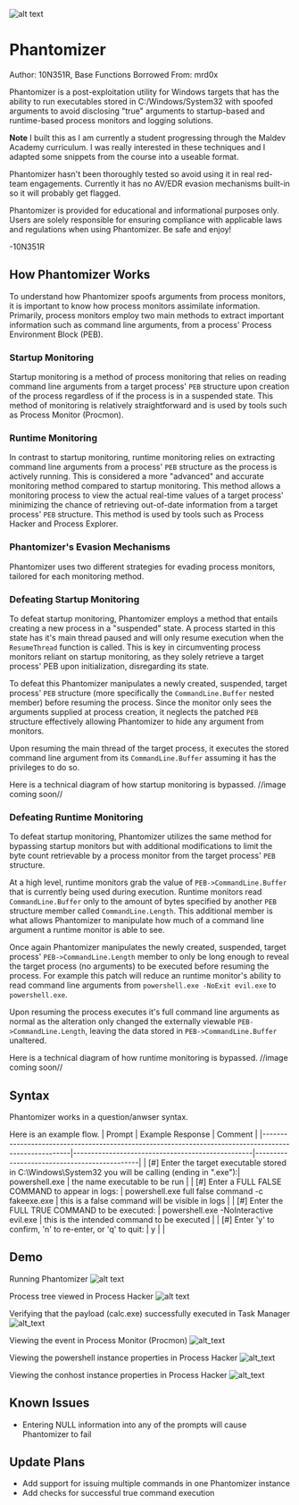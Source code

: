 ![alt text](https://github.com/10N351R/Phantomizer/blob/main/Phantomizer_logo.png)

# Phantomizer
Author: 10N351R, Base Functions Borrowed From: mrd0x

Phantomizer is a post-exploitation utility for Windows targets that has the ability to run executables stored in C:/Windows/System32 with spoofed arguments to avoid disclosing "true" arguments to startup-based and runtime-based process monitors and logging solutions.

**Note**
I built this as I am currently a student progressing through the Maldev Academy curriculum. I was really interested in these techniques and I adapted some snippets from the course into a useable format. 

Phantomizer hasn't been thoroughly tested so avoid using it in real red-team engagements. Currently it has no AV/EDR evasion mechanisms built-in so it will probably get flagged.

Phantomizer is provided for educational and informational purposes only. Users are solely responsible for ensuring compliance with applicable laws and regulations when using Phantomizer. Be safe and enjoy!

-10N351R 

## How Phantomizer Works
To understand how Phantomizer spoofs arguments from process monitors, it is important to know how process monitors assimilate information. Primarily, process monitors employ two main methods to extract important information such as command line arguments, from a process' Process Environment Block (PEB).

### Startup Monitoring 
Startup monitoring is a method of process monitoring that relies on reading command line arguments from a target process' `PEB` structure upon creation of the process regardless of if the process is in a suspended state. This method of monitoring is relatively straightforward and is used by tools such as Process Monitor (Procmon).

### Runtime Monitoring
In contrast to startup monitoring, runtime monitoring relies on extracting command line arguments from a process' `PEB` structure as the process is actively running. This is considered a more "advanced" and accurate monitoring method compared to startup monitoring. This method allows a monitoring process to view the actual real-time values of a target process' minimizing the chance of retrieving out-of-date information from a target process' `PEB` structure. This method is used by tools such as Process Hacker and Process Explorer.

### Phantomizer's Evasion Mechanisms 
Phantomizer uses two different strategies for evading process monitors, tailored for each monitoring method.

### Defeating Startup Monitoring
To defeat startup monitoring, Phantomizer employs a method that entails creating a new process in a "suspended" state. A process started in this state has it's main thread paused and will only resume execution when the `ResumeThread` function is called. This is key in circumventing process monitors reliant on startup monitoring, as they solely retrieve a target process' PEB upon initialization, disregarding its state.

To defeat this Phantomizer manipulates a newly created, suspended, target process' `PEB` structure (more specifically the `CommandLine.Buffer` nested member) before resuming the process. Since the monitor only sees the arguments supplied at process creation, it neglects the patched `PEB` structure  effectively allowing Phantomizer to hide any argument from monitors.

Upon resuming the main thread of the target process, it executes the stored command line argument from its `CommandLine.Buffer` assuming it has the privileges to do so.

Here is a technical diagram of how startup monitoring is bypassed.
//image coming soon//

### Defeating Runtime Monitoring
To defeat startup monitoring, Phantomizer utilizes the same method for bypassing startup monitors but with additional modifications to limit the byte count retrievable by a process monitor from the target process' `PEB` structure. 

At a high level, runtime monitors grab the value of `PEB->CommandLine.Buffer` that is currently being used during execution. Runtime monitors read `CommandLine.Buffer` only to the amount of bytes specified by another `PEB` structure member called `CommandLine.Length`. This additional member is what allows Phantomizer to manipulate how much of a command line argument a runtime monitor is able to see. 

Once again Phantomizer manipulates the newly created, suspended, target process' `PEB->CommandLine.Length` member to only be long enough to reveal the target process (no arguments) to be executed before resuming the process. For example this patch will reduce an runtime monitor's ability to read command line arguments from `powershell.exe -NoExit evil.exe` to `powershell.exe`. 

Upon resuming the process executes it's full command line arguments as normal as the alteration only changed the externally viewable `PEB->CommandLine.Length`, leaving the data stored in `PEB->CommandLine.Buffer` unaltered.

Here is a technical diagram of how runtime monitoring is bypassed.
//image coming soon//

## Syntax
Phantomizer works in a question/anwser syntax.

Here is an example flow.
| Prompt                                                                                               | Example Response                                 | Comment                                     |
|------------------------------------------------------------------------------------------------------|--------------------------------------------------|---------------------------------------------|
| [#] Enter the target executable stored in C:\Windows\System32 you will be calling (ending in ".exe"):| powershell.exe                                   | the name executable to be run               |
| [#] Enter a FULL FALSE COMMAND to appear in logs:                                                    | powershell.exe full false command -c fakeexe.exe | this is a false command will be visible in logs       |
| [#] Enter the FULL TRUE COMMAND to be executed:                                                      | powershell.exe -NoInteractive evil.exe           | this is the intended command to be executed |
| [#] Enter 'y' to confirm, 'n' to re-enter, or 'q' to quit:                                           | y                                                |                                             |

## Demo
Running Phantomizer
![alt text](https://github.com/10N351R/Phantomizer/blob/main/Images/20240308173432.png)

Process tree viewed in Process Hacker
![alt text](https://github.com/10N351R/Phantomizer/blob/main/Images/20240308174445.png)

Verifying that the payload (calc.exe) successfully executed in Task Manager
![alt_text](https://github.com/10N351R/Phantomizer/blob/main/Images/20240308175114.png)

Viewing the event in Process Monitor (Procmon)
![alt_text](https://github.com/10N351R/Phantomizer/blob/main/Images/20240308173715.png)

Viewing the powershell instance properties in Process Hacker
![alt_text](https://github.com/10N351R/Phantomizer/blob/main/Images/20240308173923.png)

Viewing the conhost instance properties in Process Hacker
![alt_text](https://github.com/10N351R/Phantomizer/blob/main/Images/20240308174124.png)

## Known Issues
- Entering NULL information into any of the prompts will cause Phantomizer to fail

## Update Plans
- Add support for issuing multiple commands in one Phantomizer instance
- Add checks for successful true command execution
